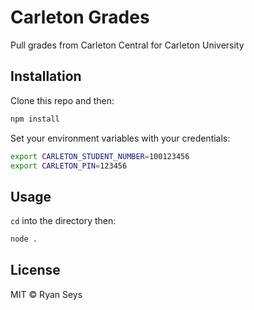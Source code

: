 # Carleton Grades

Pull grades from Carleton Central for Carleton University

## Installation

Clone this repo and then:

``` sh
npm install
```

Set your environment variables with your credentials:

``` sh
export CARLETON_STUDENT_NUMBER=100123456
export CARLETON_PIN=123456
```

## Usage

`cd` into the directory then:

``` sh
node .
```

## License

MIT &copy; Ryan Seys
